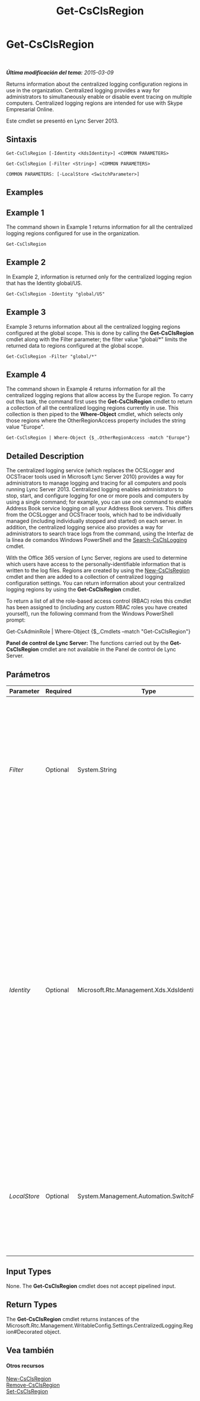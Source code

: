 ﻿---
title: Get-CsClsRegion
TOCTitle: Get-CsClsRegion
ms:assetid: 4f38e966-8e92-4549-8124-097c236c0165
ms:mtpsurl: https://technet.microsoft.com/es-es/library/JJ204879(v=OCS.15)
ms:contentKeyID: 48275247
ms.date: 01/07/2017
mtps_version: v=OCS.15
ms.translationtype: HT
---

# Get-CsClsRegion

 

_**Última modificación del tema:** 2015-03-09_

Returns information about the centralized logging configuration regions in use in the organization. Centralized logging provides a way for administrators to simultaneously enable or disable event tracing on multiple computers. Centralized logging regions are intended for use with Skype Empresarial Online.

Este cmdlet se presentó en Lync Server 2013.

## Sintaxis

    Get-CsClsRegion [-Identity <XdsIdentity>] <COMMON PARAMETERS>

    Get-CsClsRegion [-Filter <String>] <COMMON PARAMETERS>

    COMMON PARAMETERS: [-LocalStore <SwitchParameter>]

## Examples

## Example 1

The command shown in Example 1 returns information for all the centralized logging regions configured for use in the organization.

    Get-CsClsRegion

## Example 2

In Example 2, information is returned only for the centralized logging region that has the Identity global/US.

    Get-CsClsRegion -Identity "global/US"

## Example 3

Example 3 returns information about all the centralized logging regions configured at the global scope. This is done by calling the **Get-CsClsRegion** cmdlet along with the Filter parameter; the filter value "global/\*" limits the returned data to regions configured at the global scope.

    Get-CsClsRegion -Filter "global/*"

## Example 4

The command shown in Example 4 returns information for all the centralized logging regions that allow access by the Europe region. To carry out this task, the command first uses the **Get-CsClsRegion** cmdlet to return a collection of all the centralized logging regions currently in use. This collection is then piped to the **Where-Object** cmdlet, which selects only those regions where the OtherRegionAccess property includes the string value "Europe".

    Get-CsClsRegion | Where-Object {$_.OtherRegionAccess -match "Europe"}

## Detailed Description

The centralized logging service (which replaces the OCSLogger and OCSTracer tools used in Microsoft Lync Server 2010) provides a way for administrators to manage logging and tracing for all computers and pools running Lync Server 2013. Centralized logging enables administrators to stop, start, and configure logging for one or more pools and computers by using a single command; for example, you can use one command to enable Address Book service logging on all your Address Book servers. This differs from the OCSLogger and OCSTracer tools, which had to be individually managed (including individually stopped and started) on each server. In addition, the centralized logging service also provides a way for administrators to search trace logs from the command, using the Interfaz de la línea de comandos Windows PowerShell and the [Search-CsClsLogging](search-csclslogging.md) cmdlet.

With the Office 365 version of Lync Server, regions are used to determine which users have access to the personally-identifiable information that is written to the log files. Regions are created by using the [New-CsClsRegion](new-csclsregion.md) cmdlet and then are added to a collection of centralized logging configuration settings. You can return information about your centralized logging regions by using the **Get-CsClsRegion** cmdlet.

To return a list of all the role-based access control (RBAC) roles this cmdlet has been assigned to (including any custom RBAC roles you have created yourself), run the following command from the Windows PowerShell prompt:

Get-CsAdminRole | Where-Object {$\_.Cmdlets –match "Get-CsClsRegion"}

**Panel de control de Lync Server:** The functions carried out by the **Get-CsClsRegion** cmdlet are not available in the Panel de control de Lync Server.

## Parámetros


<table>
<colgroup>
<col style="width: 25%" />
<col style="width: 25%" />
<col style="width: 25%" />
<col style="width: 25%" />
</colgroup>
<thead>
<tr class="header">
<th>Parameter</th>
<th>Required</th>
<th>Type</th>
<th>Description</th>
</tr>
</thead>
<tbody>
<tr class="odd">
<td><p><em>Filter</em></p></td>
<td><p>Optional</p></td>
<td><p>System.String</p></td>
<td><p>Enables you to use wildcard characters in order to return a centralized logging region (or regions). For example, to return a collection of all the settings configured at the global scope, use this syntax:</p>
<p>-Filter &quot;global/*&quot;</p></td>
</tr>
<tr class="even">
<td><p><em>Identity</em></p></td>
<td><p>Optional</p></td>
<td><p>Microsoft.Rtc.Management.Xds.XdsIdentity</p></td>
<td><p>Unique identifier for the centralized logging region to be returned. A region identity consists of the scope where the region was created followed by the region name. For example, to return a region named US created at the global scope, use the following syntax:</p>
<p>-Identity &quot;global/US&quot;</p>
<p>If this parameter is not specified then the <strong>Get-CsClsRegion</strong> cmdlet returns information about all your centralized logging regions.</p></td>
</tr>
<tr class="odd">
<td><p><em>LocalStore</em></p></td>
<td><p>Optional</p></td>
<td><p>System.Management.Automation.SwitchParameter</p></td>
<td><p>Retrieves the centralized logging configuration data from the local replica of the Almacén de administración central, rather than the Almacén de administración central itself.</p></td>
</tr>
</tbody>
</table>


## Input Types

None. The **Get-CsClsRegion** cmdlet does not accept pipelined input.

## Return Types

The **Get-CsClsRegion** cmdlet returns instances of the Microsoft.Rtc.Management.WritableConfig.Settings.CentralizedLogging.Region\#Decorated object.

## Vea también

#### Otros recursos

[New-CsClsRegion](new-csclsregion.md)  
[Remove-CsClsRegion](remove-csclsregion.md)  
[Set-CsClsRegion](set-csclsregion.md)

